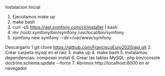 Instalacion Inicial
1. Ejecutamos make up
2. make bash
3. curl -sS https://get.symfony.com/cli/installer | bash
4. mv /root/.symfony/bin/symfony /usr/local/bin/symfony
5. symfony new symfony --dir=/var/www/symfony

Descargarlo
1.git clone https://github.com/FranciscoEuro2020/api.git
2. Crear carpeta mysql en el raiz
3. make up
4. make bash
5. Instalamos dependencias: composer install
6. Crear las tablas MySQL: php bin/console doctrine:schema:update --force
7. Abrimos http://localhost:8000 en el navegador
